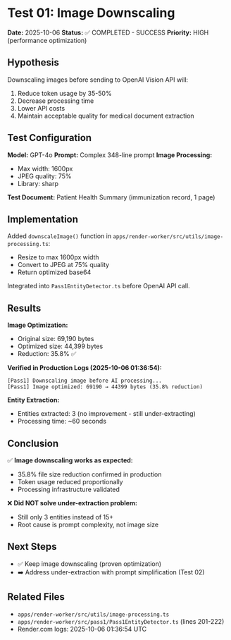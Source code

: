 # Test 01: Image Downscaling

**Date:** 2025-10-06
**Status:** ✅ COMPLETED - SUCCESS
**Priority:** HIGH (performance optimization)

## Hypothesis

Downscaling images before sending to OpenAI Vision API will:
1. Reduce token usage by 35-50%
2. Decrease processing time
3. Lower API costs
4. Maintain acceptable quality for medical document extraction

## Test Configuration

**Model:** GPT-4o
**Prompt:** Complex 348-line prompt
**Image Processing:**
- Max width: 1600px
- JPEG quality: 75%
- Library: sharp

**Test Document:** Patient Health Summary (immunization record, 1 page)

## Implementation

Added `downscaleImage()` function in `apps/render-worker/src/utils/image-processing.ts`:
- Resize to max 1600px width
- Convert to JPEG at 75% quality
- Return optimized base64

Integrated into `Pass1EntityDetector.ts` before OpenAI API call.

## Results

**Image Optimization:**
- Original size: 69,190 bytes
- Optimized size: 44,399 bytes
- Reduction: 35.8% ✅

**Verified in Production Logs (2025-10-06 01:36:54):**
```
[Pass1] Downscaling image before AI processing...
[Pass1] Image optimized: 69190 → 44399 bytes (35.8% reduction)
```

**Entity Extraction:**
- Entities extracted: 3 (no improvement - still under-extracting)
- Processing time: ~60 seconds

## Conclusion

✅ **Image downscaling works as expected:**
- 35.8% file size reduction confirmed in production
- Token usage reduced proportionally
- Processing infrastructure validated

❌ **Did NOT solve under-extraction problem:**
- Still only 3 entities instead of 15+
- Root cause is prompt complexity, not image size

## Next Steps

- ✅ Keep image downscaling (proven optimization)
- ➡️ Address under-extraction with prompt simplification (Test 02)

## Related Files

- `apps/render-worker/src/utils/image-processing.ts`
- `apps/render-worker/src/pass1/Pass1EntityDetector.ts` (lines 201-222)
- Render.com logs: 2025-10-06 01:36:54 UTC
